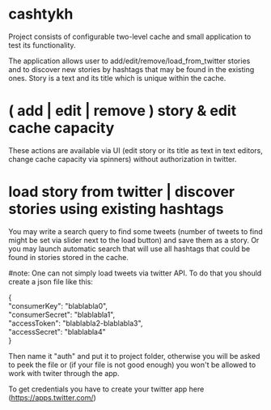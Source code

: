 # cashtykh

Project consists of configurable two-level cache and small application to test its functionality.

The application allows user to add/edit/remove/load_from_twitter stories and to discover new stories by hashtags that may be found in the existing ones. Story is a text and its title which is unique within the cache.

# ( add | edit | remove ) story & edit cache capacity
These actions are available via UI (edit story or its title as text in text editors, change cache capacity via spinners) without authorization in twitter.

# load story from twitter | discover stories using existing hashtags
You may write a search query to find some tweets (number of tweets to find might be set via slider next to the load button) and save them as a story. Or you may launch automatic search that will use all hashtags that could be found in stories stored in the cache.


#note:
One can not simply load tweets via twitter API.
To do that you should create a json file like this:

{<br/>
  "сonsumerKey": "blablabla0", <br/>
  "сonsumerSecret": "blablabla1", <br/>
  "accessToken": "blablabla2-blablabla3", <br/>
  "accessSecret": "blablabla4" <br/>
}

Then name it "auth" and put it to project folder, otherwise you will be asked to peek the file or (if your file is not good enough) you won't be allowed to work with twiter through the app.

To get credentials you have to create your twitter app here (https://apps.twitter.com/)
